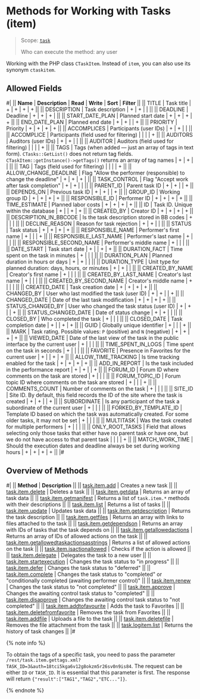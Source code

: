 # Methods for Working with Tasks (item)

> Scope: [`task`](../../../scopes/permissions.md)
>
> Who can execute the method: any user

Working with the PHP class `CTaskItem`. Instead of `item`, you can also use its synonym `ctaskitem`.

## Allowed Fields

#|
|| **Name** | **Description** | **Read** | **Write** | **Sort** | **Filter** ||
|| TITLE | Task title | + | + | + | + ||
|| DESCRIPTION | Task description | + | + | | ||
|| DEADLINE | Deadline | + | + | + | ||
|| START_DATE_PLAN | Planned start date | + | + | + | + ||
|| END_DATE_PLAN | Planned end date | + | + | | + ||
|| PRIORITY | Priority | + | + | + | + ||
|| ACCOMPLICES | Participants (user IDs) | + | + | | ||
|| ACCOMPLICE | Participants (field used for filtering) | | | | + ||
|| AUDITORS | Auditors (user IDs) | + | + | | ||
|| AUDITOR | Auditors (field used for filtering) | | | | + ||
|| TAGS | Tags (when added — just an array of tags in text form). `CTasks::GetList()` does not return tag fields. `CTaskItem::getInstance()->getTags()` returns an array of tag names | + | + | | ||
|| TAG | Tags (field used for filtering) | | | | + ||
|| ALLOW_CHANGE_DEADLINE | Flag "Allow the performer (responsible) to change the deadline" | + | + | + | ||
|| TASK_CONTROL | Flag "Accept work after task completion" | + | + | | ||
|| PARENT_ID | Parent task ID | + | + | | + ||
|| DEPENDS_ON | Previous task ID | + | + | | + ||
|| GROUP_ID | Working group ID | + | + | + | + ||
|| RESPONSIBLE_ID | Performer ID | + | + | + | + ||
|| TIME_ESTIMATE | Planned labor costs | + | + | + | + ||
|| ID | Task ID. Unique within the database | + | | + | + ||
|| CREATED_BY | Creator ID | + | + | + | + ||
|| DESCRIPTION_IN_BBCODE | Is the task description stored in BB codes | + | | | ||
|| DECLINE_REASON | Reason for task rejection | + | + | | ||
|| STATUS | Task status | + | + | + | + ||
|| RESPONSIBLE_NAME | Performer's first name | + | | | + ||
|| RESPONSIBLE_LAST_NAME | Performer's last name | + | | | ||
|| RESPONSIBLE_SECOND_NAME | Performer's middle name | + | | | ||
|| DATE_START | Task start date | + | | + | + ||
|| DURATION_FACT | Time spent on the task in minutes | + | | | ||
|| DURATION_PLAN | Planned duration in hours or days | + | + | | ||
|| DURATION_TYPE | Unit type for planned duration: days, hours, or minutes | + | + | | ||
|| CREATED_BY_NAME | Creator's first name | + | | | ||
|| CREATED_BY_LAST_NAME | Creator's last name | + | | | ||
|| CREATED_BY_SECOND_NAME | Creator's middle name | + | | | ||
|| CREATED_DATE | Task creation date | + | + | + | + ||
|| CHANGED_BY | User who last modified the task (user ID) | + | + | | + ||
|| CHANGED_DATE | Date of the last task modification | + | + | + | + ||
|| STATUS_CHANGED_BY | User who changed the task status (user ID) | + | + | | + ||
|| STATUS_CHANGED_DATE | Date of status change | + | + | | ||
|| CLOSED_BY | Who completed the task | + | | | ||
|| CLOSED_DATE | Task completion date | + | | + | + ||
|| GUID | Globally unique identifier | + | | | + ||
|| MARK | Task rating. Possible values: `P` (positive) and `N` (negative) | + | + | + | + ||
|| VIEWED_DATE | Date of the last view of the task in the public interface by the current user | + | | | ||
|| TIME_SPENT_IN_LOGS | Time spent on the task in seconds | + | | | ||
|| FAVORITE | Presence in Favorites for the current user | + | | + | + ||
|| ALLOW_TIME_TRACKING | Is time tracking enabled for the task | + | + | + | + ||
|| ADD_IN_REPORT | Is the task included in the performance report | + | + | | + ||
|| FORUM_ID | Forum ID where comments on the task are stored | + | | | ||
|| FORUM_TOPIC_ID | Forum topic ID where comments on the task are stored | + | | | + ||
|| COMMENTS_COUNT | Number of comments on the task | + | | | ||
|| SITE_ID | Site ID. By default, this field records the ID of the site where the task is created | + | + | | + ||
|| SUBORDINATE | Is any participant of the task a subordinate of the current user | + | | | ||
|| FORKED_BY_TEMPLATE_ID | Template ID based on which the task was automatically created. For some older tasks, it may not be set | + | | | ||
|| MULTITASK | Was the task created for multiple performers | + | | | ||
|| ONLY_ROOT_TASKS | Field that allows selecting only those tasks that either have no parent task or have one, but we do not have access to that parent task | | | | + ||
|| MATCH_WORK_TIME | Should the execution dates and deadline always be set during working hours | + | + | + | + ||
|#

## Overview of Methods

#|
|| **Method** | **Description** ||
|| [task.item.add](./task-item-add.md) | Creates a new task ||
|| [task.item.delete](./task-item-delete.md) | Deletes a task ||
|| [task.item.getdata](./task-item-get-data.md) | Returns an array of task data ||
|| [task.item.getmanifest](./task-item-get-manifest.md) | Returns a list of `task.item.*` methods with their descriptions ||
|| [task.item.list](./task-item-list.md) | Returns a list of tasks ||
|| [task.item.update](./task-item-update.md) | Updates task data ||
|| [task.item.getdescription](./task-item-get-description.md) | Returns the task description ||
|| [task.item.getfiles](./task-item-get-files.md) | Returns an array with links to files attached to the task ||
|| [task.item.getdependson](./task-item-get-dependson.md) | Returns an array with IDs of tasks that the task depends on ||
|| [task.item.getallowedactions](./task-item-get-allowed-actions.md) | Returns an array of IDs of allowed actions on the task ||
|| [task.item.getallowedtaskactionsasstrings](./task-item-get-allowed-task-actions-as-strings.md) | Returns a list of allowed actions on the task ||
|| [task.item.isactionallowed](./task-item-is-action-allowed.md) | Checks if the action is allowed ||
|| [task.item.delegate](./task-item-delegate.md) | Delegates the task to a new user ||
|| [task.item.startexecution](./task-item-start-execution.md) | Changes the task status to "in progress" ||
|| [task.item.defer](./task-item-defer.md) | Changes the task status to "deferred" ||
|| [task.item.complete](./task-item-complete.md) | Changes the task status to "completed" or "conditionally completed (awaiting performer control)" ||
|| [task.item.renew](./task-item-renew.md) | Changes the task status to "not completed" ||
|| [task.item.approve](./task-item-approve.md) | Changes the awaiting control task status to "completed" ||
|| [task.item.disapprove](./task-item-disapprove.md) | Changes the awaiting control task status to "not completed" ||
|| [task.item.addtofavourite](./task-item-add-to-favourite.md) | Adds the task to Favorites ||
|| [task.item.deletefromfavorite](./task-item-delete-from-favorite.md) | Removes the task from Favorites ||
|| [task.item.addfile](./task-item-add-file.md) | Uploads a file to the task ||
|| [task.item.deletefile](./task-item-delete-file.md) | Removes the file attachment from the task ||
|| [task.logitem.list](./task-log-item-list.md) | Returns the history of task changes ||
|#

{% note info %}

To obtain the tags of a specific task, you need to pass the parameter `/rest/task.item.gettags.xml?TASK_ID=3&auth=18tci5kga6v12g8okzm5r26sv0n9is84`. The request can be either `ID` or `TASK_ID`. It is essential that this parameter is first. The response will return `{"result":["TAG1","TAG2","ETC..."]}`.

{% endnote %}
